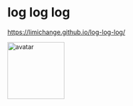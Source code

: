 # log log log

https://limichange.github.io/log-log-log/

<img src="https://github.com/limichange/log-log-log/blob/master/images/avatar.jpg?raw=true" alt="avatar" width="128px"/>
